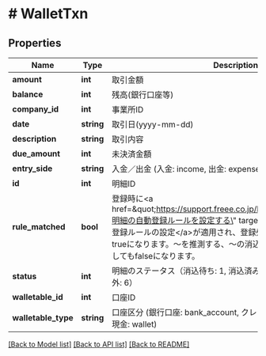 # # WalletTxn

## Properties

Name | Type | Description | Notes
------------ | ------------- | ------------- | -------------
**amount** | **int** | 取引金額 |
**balance** | **int** | 残高(銀行口座等) |
**company_id** | **int** | 事業所ID |
**date** | **string** | 取引日(yyyy-mm-dd) |
**description** | **string** | 取引内容 |
**due_amount** | **int** | 未決済金額 |
**entry_side** | **string** | 入金／出金 (入金: income, 出金: expense) |
**id** | **int** | 明細ID |
**rule_matched** | **bool** | 登録時に&lt;a href&#x3D;\&quot;https://support.freee.co.jp/hc/ja/articles/202848350-明細の自動登録ルールを設定する\&quot; target&#x3D;\&quot;_blank\&quot;&gt;自動登録ルールの設定&lt;/a&gt;が適用され、登録処理が実行された場合、 trueになります。〜を推測する、〜の消込をするの条件の場合は一致してもfalseになります。 |
**status** | **int** | 明細のステータス（消込待ち: 1, 消込済み: 2, 無視: 3, 消込中: 4, 対象外: 6） |
**walletable_id** | **int** | 口座ID |
**walletable_type** | **string** | 口座区分 (銀行口座: bank_account, クレジットカード: credit_card, 現金: wallet) |

[[Back to Model list]](../../README.md#models) [[Back to API list]](../../README.md#endpoints) [[Back to README]](../../README.md)
